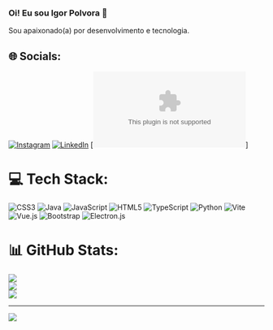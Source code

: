 ### Oi! Eu sou Igor Polvora 👋

Sou apaixonado(a) por desenvolvimento e tecnologia.

## 🌐 Socials:
[![Instagram](https://img.shields.io/badge/Instagram-%23E4405F.svg?logo=Instagram&logoColor=white)](https://instagram.com/igorpolvora) [![LinkedIn](https://img.shields.io/badge/LinkedIn-%230077B5.svg?logo=linkedin&logoColor=white)](https://linkedin.com/in/igorpolvora) [![![email](https://img.shields.io/badge/Email-D14836?logo=gmail&logoColor=white)](mailto:igorpolvora@gmail.com)]

# 💻 Tech Stack:
![CSS3](https://img.shields.io/badge/css3-%231572B6.svg?style=for-the-badge&logo=css3&logoColor=white) ![Java](https://img.shields.io/badge/java-%23ED8B00.svg?style=for-the-badge&logo=openjdk&logoColor=white) ![JavaScript](https://img.shields.io/badge/javascript-%23323330.svg?style=for-the-badge&logo=javascript&logoColor=%23F7DF1E) ![HTML5](https://img.shields.io/badge/html5-%23E34F26.svg?style=for-the-badge&logo=html5&logoColor=white) ![TypeScript](https://img.shields.io/badge/typescript-%23007ACC.svg?style=for-the-badge&logo=typescript&logoColor=white) ![Python](https://img.shields.io/badge/python-3670A0?style=for-the-badge&logo=python&logoColor=ffdd54) ![Vite](https://img.shields.io/badge/vite-%23646CFF.svg?style=for-the-badge&logo=vite&logoColor=white) ![Vue.js](https://img.shields.io/badge/vue.js-%2335495e.svg?style=for-the-badge&logo=vuedotjs&logoColor=%234FC08D) ![Bootstrap](https://img.shields.io/badge/bootstrap-%238511FA.svg?style=for-the-badge&logo=bootstrap&logoColor=white) ![Electron.js](https://img.shields.io/badge/Electron-191970?style=for-the-badge&logo=Electron&logoColor=white)
# 📊 GitHub Stats:
![](https://github-readme-stats.vercel.app/api?username=igorpolvora&theme=dark&hide_border=false&include_all_commits=false&count_private=false)<br/>
![](https://nirzak-streak-stats.vercel.app/?user=igorpolvora&theme=dark&hide_border=false)<br/>
![](https://github-readme-stats.vercel.app/api/top-langs/?username=igorpolvora&theme=dark&hide_border=false&include_all_commits=false&count_private=false&layout=compact)

---
[![](https://visitcount.itsvg.in/api?id=igorpolvora&icon=0&color=0)](https://visitcount.itsvg.in)

<!-- Proudly created with GPRM ( https://gprm.itsvg.in ) -->
